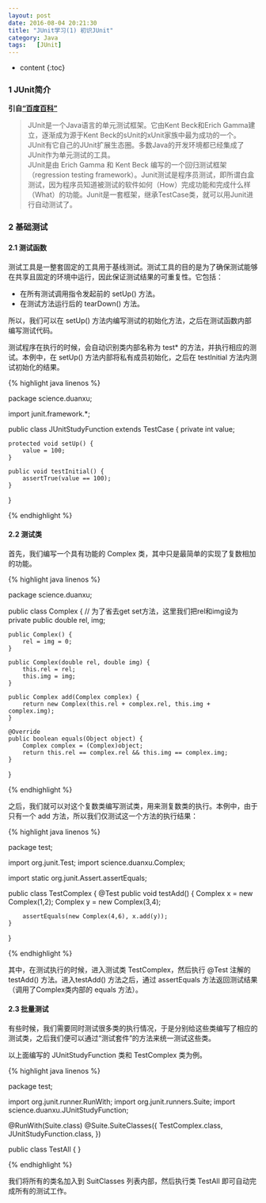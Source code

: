 ```yaml
---
layout: post
date: 2016-08-04 20:21:30
title: "JUnit学习(1) 初识JUnit"
category: Java
tags:   [JUnit]
---
```


* content
{:toc}

### 1 JUnit简介

**引自[“百度百科”](http://baike.baidu.com/item/junit)**

>JUnit是一个Java语言的单元测试框架。它由Kent Beck和Erich Gamma建立，逐渐成为源于Kent Beck的sUnit的xUnit家族中最为成功的一个。 JUnit有它自己的JUnit扩展生态圈。多数Java的开发环境都已经集成了JUnit作为单元测试的工具。  
>JUnit是由 Erich Gamma 和 Kent Beck 编写的一个回归测试框架（regression testing framework）。Junit测试是程序员测试，即所谓白盒测试，因为程序员知道被测试的软件如何（How）完成功能和完成什么样（What）的功能。Junit是一套框架，继承TestCase类，就可以用Junit进行自动测试了。

### 2 基础测试

#### 2.1 测试函数

测试工具是一整套固定的工具用于基线测试。测试工具的目的是为了确保测试能够在共享且固定的环境中运行，因此保证测试结果的可重复性。它包括：  
- 在所有测试调用指令发起前的 setUp() 方法。  
- 在测试方法运行后的 tearDown() 方法。  

所以，我们可以在 setUp() 方法内编写测试的初始化方法，之后在测试函数内部编写测试代码。

测试程序在执行的时候，会自动识别类内部名称为 test* 的方法，并执行相应的测试。本例中，在 setUp() 方法内部将私有成员初始化，之后在 testInitial 方法内测试初始化的结果。

{% highlight java linenos %}

package science.duanxu;

import junit.framework.*;

public class JUnitStudyFunction extends TestCase {
    private int value;

    protected void setUp() {
        value = 100;
    }

    public void testInitial() {
        assertTrue(value == 100);
    }
}

{% endhighlight %}

#### 2.2 测试类

首先，我们编写一个具有功能的 Complex 类，其中只是最简单的实现了复数相加的功能。

{% highlight java linenos %}

package science.duanxu;

public class Complex {
    // 为了省去get set方法，这里我们把rel和img设为private
    public double rel, img;

    public Complex() {
        rel = img = 0;
    }

    public Complex(double rel, double img) {
        this.rel = rel;
        this.img = img;
    }

    public Complex add(Complex complex) {
        return new Complex(this.rel + complex.rel, this.img + complex.img);
    }

    @Override
    public boolean equals(Object object) {
        Complex complex = (Complex)object;
        return this.rel == complex.rel && this.img == complex.img;
    }
}

{% endhighlight %}

之后，我们就可以对这个复数类编写测试类，用来测复数类的执行。本例中，由于只有一个 add 方法，所以我们仅测试这一个方法的执行结果：

{% highlight java linenos %}

package test;

import org.junit.Test;
import science.duanxu.Complex;

import static org.junit.Assert.assertEquals;

public class TestComplex {
    @Test
    public void testAdd() {
        Complex x = new Complex(1,2);
        Complex y = new Complex(3,4);

        assertEquals(new Complex(4,6), x.add(y));
    }

}

{% endhighlight %}

其中，在测试执行的时候，进入测试类 TestComplex，然后执行 @Test 注解的 testAdd() 方法。进入testAdd() 方法之后，通过 assertEquals 方法返回测试结果（调用了Complex类内部的 equals 方法）。

#### 2.3 批量测试

有些时候，我们需要同时测试很多类的执行情况，于是分别给这些类编写了相应的测试类，之后我们便可以通过“测试套件”的方法来统一测试这些类。

以上面编写的 JUnitStudyFunction 类和 TestComplex 类为例。

{% highlight java linenos %}

package test;

import org.junit.runner.RunWith;
import org.junit.runners.Suite;
import science.duanxu.JUnitStudyFunction;

@RunWith(Suite.class)
@Suite.SuiteClasses({
        TestComplex.class,
        JUnitStudyFunction.class,
})

public class TestAll {
}

{% endhighlight %}

我们将所有的类名加入到 SuitClasses 列表内部，然后执行类 TestAll 即可自动完成所有的测试工作。

